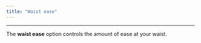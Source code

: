 ```yaml
---
title: "Waist ease"
---
```


***

The **waist ease** option controls the amount of ease at your waist.




